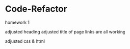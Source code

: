 # Code-Refactor
homework 1

adjusted heading 
adjusted title of page
links are all working  

adjusted css & html
